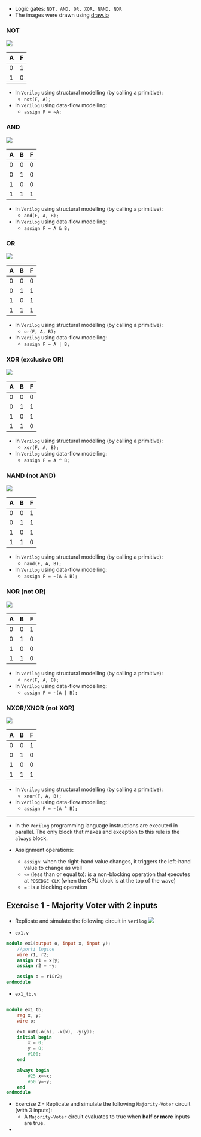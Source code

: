 - Logic gates: ``NOT, AND, OR, XOR, NAND, NOR``
- The images were drawn using [draw.io]()
### NOT

![](./Circuits/Logic_Gate_Not.png)

| A | F |
| ---- | ---- |
| 0 | 1 |
| 1 | 0 |
- In ``Verilog`` using structural modelling (by calling a primitive):
	- ``not(F, A);``
- In ``Verilog`` using data-flow modelling:
	- ``assign F = ~A;``


### AND

![](./Circuits/Logic_Gate_And.png)

| A | B | F |
| ---- | ---- | ---- |
| 0 | 0 | 0 |
| 0 | 1 | 0 |
| 1 | 0 | 0 |
| 1 | 1 | 1 |
- In ``Verilog`` using structural modelling (by calling a primitive):
	- ``and(F, A, B);``
- In ``Verilog`` using data-flow modelling:
	- ``assign F = A & B;``


### OR

![](./Circuits/Logic_Gate_Or.png)

| A | B | F |
| ---- | ---- | ---- |
| 0 | 0 | 0 |
| 0 | 1 | 1 |
| 1 | 0 | 1 |
| 1 | 1 | 1 |
- In ``Verilog`` using structural modelling (by calling a primitive):
	- ``or(F, A, B);``
- In ``Verilog`` using data-flow modelling:
	- ``assign F = A | B;``

### XOR (exclusive OR)

![](./Circuits/Logic_Gate_Xor.png)

| A | B | F |
| ---- | ---- | ---- |
| 0 | 0 | 0 |
| 0 | 1 | 1 |
| 1 | 0 | 1 |
| 1 | 1 | 0 |
- In ``Verilog`` using structural modelling (by calling a primitive):
	- ``xor(F, A, B);``
- In ``Verilog`` using data-flow modelling:
	- ``assign F = A ^ B;``

### NAND (not AND)

![](./Circuits/Logic_Gate_Nand.png)

| A | B | F |
| ---- | ---- | ---- |
| 0 | 0 | 1 |
| 0 | 1 | 1 |
| 1 | 0 | 1 |
| 1 | 1 | 0 |
- In ``Verilog`` using structural modelling (by calling a primitive):
	- ``nand(F, A, B);``
- In ``Verilog`` using data-flow modelling:
	- ``assign F = ~(A & B);``


### NOR (not OR)

![](./Circuits/Logic_Gate_Nor.png)

| A | B | F |
| ---- | ---- | ---- |
| 0 | 0 | 1 |
| 0 | 1 | 0 |
| 1 | 0 | 0 |
| 1 | 1 | 0 |
- In ``Verilog`` using structural modelling (by calling a primitive):
	- ``nor(F, A, B);``
- In ``Verilog`` using data-flow modelling:
	- ``assign F = ~(A | B);``

### NXOR/XNOR (not XOR)

![](./Circuits/Logic_Gate_Xnor.png)

| A | B | F |
| ---- | ---- | ---- |
| 0 | 0 | 1 |
| 0 | 1 | 0 |
| 1 | 0 | 0 |
| 1 | 1 | 1 |
- In ``Verilog`` using structural modelling (by calling a primitive):
	- ``xnor(F, A, B);``
- In ``Verilog`` using data-flow modelling:
	- ``assign F = ~(A ^ B);``	
-----------------------------------------------------------------

- In the ``Verilog`` programming language instructions are executed in parallel. The only block that makes and exception to this rule is the ``always`` block.

- Assignment operations:
	- ``assign``: when the right-hand value changes, it triggers the left-hand value to change as well
	- ``<=`` (less than or equal to): is a non-blocking operation that executes at ``POSEDGE CLK`` (when the CPU clock is at the top of the wave)
	- ``=`` : is a blocking operation
	
## Exercise 1 - Majority Voter with 2 inputs
- Replicate and simulate the following circuit in ``Verilog``
![](./Circuits/Majority_Voter_2Inputs.png)

- ``ex1.v``
```Verilog
module ex1(output o, input x, input y);
	//porti logice
	wire r1, r2;
	assign r1 = x|y;
	assign r2 = ~y;

	assign o = r1&r2;
endmodule

```

- ``ex1_tb.v``
```Verilog

module ex1_tb;
	reg x, y;
	wire o;

	ex1 uut(.o(o), .x(x), .y(y));
	initial begin
		x = 0;
		y = 0;
		#100;
	end

	always begin
		#25 x=~x;
		#50 y=~y;
	end
endmodule

```

- Exercise 2 - Replicate and simulate the following ``Majority-Voter`` circuit (with 3 inputs):
	- A ``Majority-Voter`` circuit evaluates to true when **half or more** inputs are true.
- 